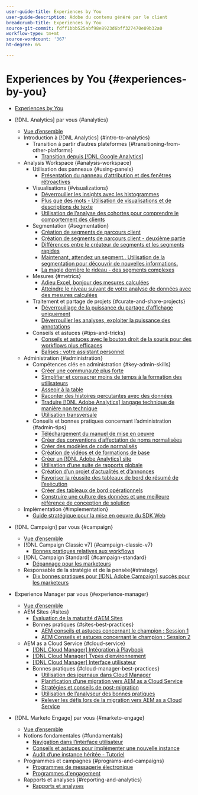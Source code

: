 ```yaml
---
user-guide-title: Experiences by You
user-guide-description: Adobe du contenu généré par le client
breadcrumb-title: Experiences by You
source-git-commit: fdff1bbb525abf98e8923d6bff327470e09b32a0
workflow-type: tm+mt
source-wordcount: '367'
ht-degree: 6%

---
```



# Experiences by You {#experiences-by-you}

+ [Experiences by You](/help/overview.md)

+ [!DNL Analytics] par vous {#analytics}
   + [Vue d’ensemble](/help/analytics/overview.md)
   + Introduction à [!DNL Analytics] {#intro-to-analytics}
      + Transition à partir d’autres plateformes {#transitioning-from-other-platforms}
         + [Transition depuis [!DNL Google Analytics]](../analytics/intro-to-analytics/transitioning-from-other-platforms/transition-from-google-analytics.md)
   + Analysis Workspace {#analysis-workspace}
      + Utilisation des panneaux {#using-panels}
         + [Présentation du panneau d’attribution et des fenêtres rétroactives](../analytics/analysis-workspace/using-panels/understanding-adobe-analytics-attribution-panel-and-lookback-windows.md)
      + Visualisations {#visualizations}
         + [Déverrouiller les insights avec les histogrammes](../analytics/analysis-workspace/visualizations/unlocking-insights-with-histograms.md)
         + [Plus que des mots - Utilisation de visualisations et de descriptions de texte](../analytics/analysis-workspace/visualizations/more-than-words-using-text-visualizations-and-descriptions.md)
         + [Utilisation de l’analyse des cohortes pour comprendre le comportement des clients](../analytics/analysis-workspace/visualizations/use-cohort-analysis-to-understand-customer-behavior.md)
      + Segmentation {#segmentation}
         + [Création de segments de parcours client](../analytics/analysis-workspace/segmentation/building-customer-journey-segments.md)
         + [Création de segments de parcours client - deuxième partie](../analytics/analysis-workspace/segmentation/building-customer-journey-segments-part-two.md)
         + [Différences entre le créateur de segments et les segments rapides](../analytics/analysis-workspace/segmentation/differences-between-the-segment-builder-and-quick-segments.md)
         + [Maintenant, attendez un segment.. Utilisation de la segmentation pour découvrir de nouvelles informations.](../analytics/analysis-workspace/segmentation/segmentation-to-discover-new-insights.md)
         + [La magie derrière le rideau - des segments complexes](../analytics/analysis-workspace/segmentation/the-magic-behind-the-curtain-complex-segments.md)
      + Mesures {#metrics}
         + [Adieu Excel, bonjour des mesures calculées](../analytics/analysis-workspace/metrics/goodbye-excel-hello-calculated-metrics.md)
         + [Atteindre le niveau suivant de votre analyse de données avec des mesures calculées](../analytics/analysis-workspace/metrics/take-your-data-analysis-to-the-next-level-with-calculated-metrics.md)
      + Traitement et partage de projets {#curate-and-share-projects}
         + [Déverrouillage de la puissance du partage d’affichage uniquement](../analytics/analysis-workspace/curate-and-share-projects/unlocking-the-power-of-view-only-sharing.md)
         + [Déverrouiller les analyses, exploiter la puissance des annotations](../analytics/analysis-workspace/curate-and-share-projects/harnessing-the-power-of-annotations.md)
      + Conseils et astuces {#tips-and-tricks}
         + [Conseils et astuces avec le bouton droit de la souris pour des workflows plus efficaces](../analytics/analysis-workspace/tips-and-tricks/right-click-tips-and-tricks-for-more-efficient-workflows.md)
         + [Balises : votre assistant personnel](../analytics/analysis-workspace/tips-and-tricks/tags-your-personal-assistant.md)
   + Administration {#administration}
      + Compétences clés en administration {#key-admin-skills}
         + [Créer une communauté plus forte](../analytics/administration/key-admin-skills/empowered-community.md)
         + [Simplifier et consacrer moins de temps à la formation des utilisateurs](../analytics/administration/key-admin-skills/simplify-training-users.md)
         + [Asseoir à la table](../analytics/administration/key-admin-skills/gaining-a-seat-at-the-table.md)
         + [Raconter des histoires percutantes avec des données](../analytics/administration/key-admin-skills/telling-impactful-stories-with-data.md)
         + [Traduire [!DNL Adobe Analytics] langage technique de manière non technique](../analytics/administration/key-admin-skills/translating-adobe-analytics-technical-language.md)
         + [Utilisation transversale](../analytics/administration/key-admin-skills/working-cross-functionally.md)
      + Conseils et bonnes pratiques concernant l’administration {#admin-tips}
         + [Téléchargement du manuel de mise en oeuvre](../analytics/administration/admin-tips/download-the-adobe-analytics-implementation-playbook.md)
         + [Créer des conventions d’affectation de noms normalisées](../analytics/administration/admin-tips/create-standardized-naming-conventions.md)
         + [Créer des modèles de code normalisés](../analytics/administration/admin-tips/create-standardized-code-templates.md)
         + [Création de vidéos et de formations de base](../analytics/administration/admin-tips/create-basic-videos-and-training.md)
         + [Créer un [!DNL Adobe Analytics] site](../analytics/administration/admin-tips/create-an-internal-adobe-analytics-site.md)
         + [Utilisation d’une suite de rapports globale](../analytics/administration/admin-tips/use-a-global-report-suite.md)
         + [Création d’un projet d’actualités et d’annonces](../analytics/administration/admin-tips/create-a-news-and-announcements-project.md)
         + [Favoriser la réussite des tableaux de bord de résumé de l’exécution](../analytics/administration/admin-tips/driving-success-with-executive-summary-dashboards.md)
         + [Créer des tableaux de bord opérationnels](../analytics/administration/admin-tips/create-operational-dashboards.md)
         + [Construire une culture des données et une meilleure référence de conception de solution](../analytics/administration/admin-tips/better-sdr.md)
   + Implémentation {#implementation}
      + [Guide stratégique pour la mise en oeuvre du SDK Web](../analytics/implementation/strategic-guide-to-implementing-web-sdk.md)
+ [!DNL Campaign] par vous {#campaign}
   + [Vue d’ensemble](/help/campaign/overview.md)
   + [!DNL Campaign Classic v7] {#campaign-classic-v7}
      + [Bonnes pratiques relatives aux workflows](/help/campaign/ac-v7/workflow-best-practices-for-marketers.md)
   + [!DNL Campaign Standard] {#campaign-standard}
      + [Dépannage pour les marketeurs](/help/campaign/acs/troubleshooting-for-marketers.md)
   + Responsable de la stratégie et de la pensée{#strategy}
      + [Dix bonnes pratiques pour [!DNL Adobe Campaign] succès pour les marketeurs](/help/campaign/10-best-practices-for-marketers.md)
+ Experience Manager par vous {#experience-manager}
   + [Vue d’ensemble](/help/experience-manager/overview.md)
   + AEM Sites {#sites}
      + [Évaluation de la maturité d’AEM Sites](/help/experience-manager/sites/expert-resources/maturity-assessment.md)
      + Bonnes pratiques {#sites-best-practices}
         + [AEM conseils et astuces concernant le champion : Session 1](/help/experience-manager/sites/expert-resources/champion-tips-1.md)
         + [AEM Conseils et astuces concernant le champion : Session 2](/help/experience-manager/sites/expert-resources/champion-tips-2.md)
   + AEM as a Cloud Service {#cloud-service}
      + [[!DNL Cloud Manager] Intégration à Playbook](/help/experience-manager/cloud-service/expert-resources/aem-champions/onboarding-playbook.md)
      + [[!DNL Cloud Manager] Types d’environnement](/help/experience-manager/cloud-service/expert-resources/aem-champions/environment-types.md)
      + [[!DNL Cloud Manager] Interface utilisateur](/help/experience-manager/cloud-service/expert-resources/aem-champions/cloud-manager-ui.md)
      + Bonnes pratiques {#cloud-manager-best-practices}
         + [Utilisation des journaux dans Cloud Manager](/help/experience-manager/cloud-service/expert-resources/aem-champions/cloud-manager-using-logs.md)
         + [Planification d’une migration vers AEM as a Cloud Service](/help/experience-manager/cloud-service/expert-resources/aem-champions/migration.md)
         + [Stratégies et conseils de post-migration](/help/experience-manager/cloud-service/expert-resources/aem-champions/post-migration.md)
         + [Utilisation de l’analyseur des bonnes pratiques](/help/experience-manager/cloud-service/expert-resources/aem-champions/best-practice-analyzer.md)
         + [Relever les défis lors de la migration vers AEM as a Cloud Service](/help/experience-manager/cloud-service/expert-resources/aem-champions/migration-challenges.md)
+ [!DNL Marketo Engage] par vous {#marketo-engage}
   + [Vue d’ensemble](/help/marketo/overview.md)
   + Notions fondamentales {#fundamentals}
      + [Navigation dans l’interface utilisateur](/help/marketo/fundamentals/ui-navigation.md)
      + [Conseils et astuces pour implémenter une nouvelle instance](https://experienceleague.adobe.com/docs/experiences-by-you/implenting-new-instance/overview.html)
      + [Audit d’une instance héritée - Tutoriel](https://experienceleague.adobe.com/docs/experiences-by-you/auditing-an-inherited-instance/overview.html)
   + Programmes et campagnes {#programs-and-campaigns}
      + [Programmes de messagerie électronique](/help/marketo/programs/email-programs.md)
      + [Programmes d&#39;engagement](/help/marketo/programs/engagement-programs.md)
   + Rapports et analyses {#reporting-and-analytics}
      + [Rapports et analyses](/help/marketo/reporting/reporting-and-analytics.md)
